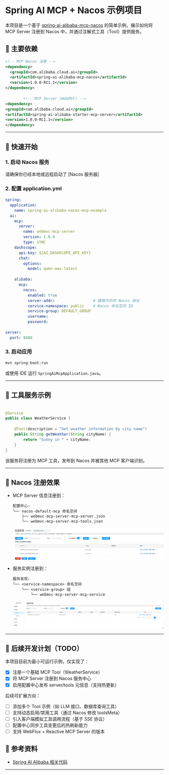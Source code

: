 # Spring AI MCP + Nacos 示例项目

本项目是一个基于 [spring-ai-alibaba-mcp-nacos](https://github.com/spring-projects/spring-ai-alibaba) 的简单示例，展示如何将
MCP Server 注册到 Nacos 中，并通过注解式工具（Tool）提供服务。

## 🧩 主要依赖

```xml
<!-- MCP Nacos 注册 -->
<dependency>
  <groupId>com.alibaba.cloud.ai</groupId>
  <artifactId>spring-ai-alibaba-mcp-nacos</artifactId>
  <version>1.0.0-RC1.1</version>
</dependency>

        <!-- MCP Server (WebMVC) -->
<dependency>
<groupId>com.alibaba.cloud.ai</groupId>
<artifactId>spring-ai-alibaba-starter-mcp-server</artifactId>
<version>1.0.0-RC1.1</version>
</dependency>
```

---

## 🚀 快速开始

### 1. 启动 Nacos 服务

请确保你已经本地或远程启动了 [Nacos 服务器]

### 2. 配置 application.yml

```yaml
spring:
  application:
    name: spring-ai-alibaba-nacos-mcp-example
  ai:
    mcp:
      server:
        name: webmvc-mcp-server
        version: 1.0.0
        type: SYNC
    dashscope:
      api-key: ${AI_DASHSCOPE_API_KEY}
      chat:
        options:
          model: qwen-max-latest

    alibaba:
      mcp:
        nacos:
          enabled: true
          server-addr:                 # 替换为你的 Nacos 地址
          service-namespace: public    # Nacos 命名空间 ID
          service-group: DEFAULT_GROUP
          username:
          password:

server:
  port: 8080

```

### 3. 启动应用

```bash
mvn spring-boot:run
```

或使用 IDE 运行 `SpringAiMcpApplication.java`。

---

## 🔧 工具服务示例

```java

@Service
public class WeatherService {

    @Tool(description = "Get weather information by city name")
    public String getWeather(String cityName) {
        return "Sunny in " + cityName;
    }
}
```

该服务将注册为 MCP 工具，发布到 Nacos 并被其他 MCP 客户端识别。

---

## 📡 Nacos 注册效果

- MCP Server 信息注册到：

  ```
  配置中心:
  └── nacos-default-mcp 命名空间
      ├── webmvc-mcp-server-mcp-server.json
      └── webmvc-mcp-server-mcp-tools.json
  ```
  ![img_1.png](img_1.png)
- 服务实例注册到：

  ```
  服务发现:
  └── <service-namespace> 命名空间
      └── <service-group> 组
          └── webmvc-mcp-server-mcp-service
  ```
  ![img.png](img.png)

---

## 🚧 后续开发计划（TODO）

本项目目前为最小可运行示例，仅实现了：

- [x] 注册一个基础 MCP Tool（WeatherService）
- [x] 将 MCP Server 注册到 Nacos 服务中心
- [x] 启用配置中心发布 server/tools 元信息（支持热更新）

后续可扩展方向：

- [ ] 添加多个 Tool 示例（如 LLM 接口、数据库查询工具）
- [ ] 支持动态启用/禁用工具（通过 Nacos 修改 toolsMeta）
- [ ] 引入客户端模拟工具调用流程（基于 SSE 协议）
- [ ] 配置中心同步工具变更后的热刷新能力
- [ ] 支持 WebFlux + Reactive MCP Server 的版本

## 📎 参考资料

- [Spring AI Alibaba 相关代码](https://github.com/alibaba/spring-ai-alibaba/tree/main/spring-ai-alibaba-mcp/spring-ai-alibaba-mcp-nacos)

---
